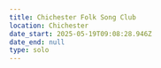 ```yaml
---
title: Chichester Folk Song Club
location: Chichester
date_start: 2025-05-19T09:08:28.946Z
date_end: null
type: solo
---
```


